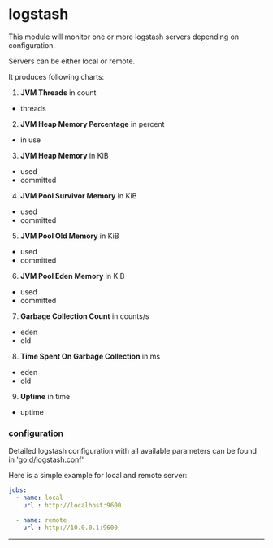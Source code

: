 # logstash

This module will monitor one or more logstash servers depending on configuration.

Servers can be either local or remote.

It produces following charts:

1. **JVM Threads** in count
 * threads

2. **JVM Heap Memory Percentage** in percent
 * in use

3. **JVM Heap Memory** in KiB
 * used
 * committed

4. **JVM Pool Survivor Memory** in KiB
 * used
 * committed

5. **JVM Pool Old Memory** in KiB
 * used
 * committed

6. **JVM Pool Eden Memory** in KiB
 * used
 * committed

7. **Garbage Collection Count** in counts/s
 * eden
 * old

8. **Time Spent On Garbage Collection** in ms
 * eden
 * old

9. **Uptime** in time
 * uptime

### configuration
Detailed logstash configuration with all available parameters can be found in ['go.d/logstash.conf'](https://github.com/netdata/go.d.plugin/blob/master/config/go.d/logstash.conf)

Here is a simple example for local and remote server:

```yaml
jobs:
  - name: local
    url : http://localhost:9600

  - name: remote
    url : http://10.0.0.1:9600
```

---
